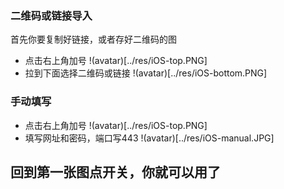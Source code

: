 ### 二维码或链接导入
首先你要复制好链接，或者存好二维码的图
- 点击右上角加号
  !(avatar)[../res/iOS-top.PNG]
- 拉到下面选择二维码或链接
  !(avatar)[../res/iOS-bottom.PNG]
  
### 手动填写
- 点击右上角加号
  !(avatar)[../res/iOS-top.PNG]
- 填写网址和密码，端口写443
  !(avatar)[../res/iOS-manual.JPG]

## 回到第一张图点开关，你就可以用了
